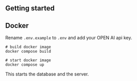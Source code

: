 ## Getting started

## Docker

Rename `.env.example` to `.env` and add your OPEN AI api key.

```
# build docker image
docker compose build

# start docker image
docker compose up
```

This starts the database and the server.
